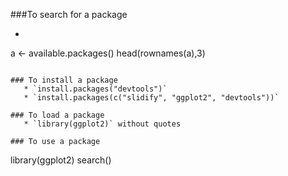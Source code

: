 ###To search for a package
* ```
a <- available.packages()
head(rownames(a),3)
```

### To install a package
   * `install.packages("devtools")`
   * `install.packages(c("slidify", "ggplot2", "devtools"))`
  
### To load a package
   * `library(ggplot2)` without quotes
 
### To use a package
```
library(ggplot2)
search()
```
